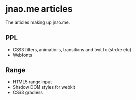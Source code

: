 jnao.me articles
================

The articles making up jnao.me.

PPL
-----
* CSS3 filters, animations, transitions and text fx (stroke etc)
* Webfonts


Range
-----
* HTML5 range input
* Shadow DOM styles for webkit
* CSS3 gradiens